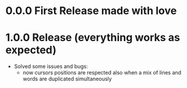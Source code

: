 # 0.0.0 First Release made with love

# 1.0.0 Release (everything works as expected)
- Solved some issues and bugs:  
  - now cursors positions are respected also when a mix of lines and words are duplicated simultaneously
